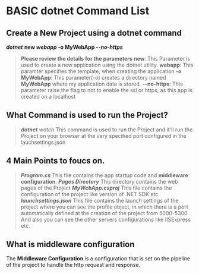 # BASIC dotnet Command List

## Create a New Project using a dotnet command
***dotnet*** **new _webapp_ -o MyWebApp _--no-https_** 
> **Please review the details for the parameters**
  **new**: This Parameter is used to create a new application using the dotnet utility.
  **webapp**: This paramter specifies the template, when creating the application
  **-o MyWebApp**: This parameter(-o) creates a directory named __MyWebApp__ where my application data is stored.
  **--no-https**: This parameter raise the flag to not to enable the ssl or https, as this app is created on a localhost

## What Command is used to run the Project?
> ***dotnet*** *watch*
  This command is used to run the Project and it'll run the Project on your browser at the very specified port configured in the lauchsettings.json

## 4 Main Points to foucs on.
> ***Program.cs***
  This file contains the app startup code and **middleware configuration**.
> ***Pages Directory***
  This directory contains the web pages of the Project
> ***MyWebApp.csproj***
  This file contains the configuration of the project like version of .NET SDK etc.
> ***launchsettings.json***
  This file contains the launch settings of the project where you can see the profile object, in which there is a port automatically defined at the creation of the project
  from 5000-5300. And also you can see the other servers configurations like IISExpress etc. 

## What is middleware configuration
   The **Middleware Configuration** is a configuration that is set on the pipeline of the project to handle the http request and response.    
